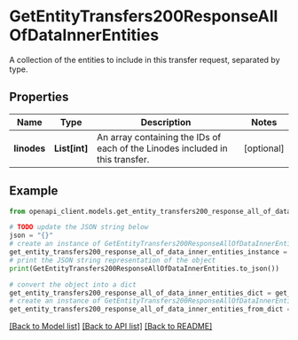 # GetEntityTransfers200ResponseAllOfDataInnerEntities

A collection of the entities to include in this transfer request, separated by type.

## Properties

Name | Type | Description | Notes
------------ | ------------- | ------------- | -------------
**linodes** | **List[int]** | An array containing the IDs of each of the Linodes included in this transfer. | [optional] 

## Example

```python
from openapi_client.models.get_entity_transfers200_response_all_of_data_inner_entities import GetEntityTransfers200ResponseAllOfDataInnerEntities

# TODO update the JSON string below
json = "{}"
# create an instance of GetEntityTransfers200ResponseAllOfDataInnerEntities from a JSON string
get_entity_transfers200_response_all_of_data_inner_entities_instance = GetEntityTransfers200ResponseAllOfDataInnerEntities.from_json(json)
# print the JSON string representation of the object
print(GetEntityTransfers200ResponseAllOfDataInnerEntities.to_json())

# convert the object into a dict
get_entity_transfers200_response_all_of_data_inner_entities_dict = get_entity_transfers200_response_all_of_data_inner_entities_instance.to_dict()
# create an instance of GetEntityTransfers200ResponseAllOfDataInnerEntities from a dict
get_entity_transfers200_response_all_of_data_inner_entities_from_dict = GetEntityTransfers200ResponseAllOfDataInnerEntities.from_dict(get_entity_transfers200_response_all_of_data_inner_entities_dict)
```
[[Back to Model list]](../README.md#documentation-for-models) [[Back to API list]](../README.md#documentation-for-api-endpoints) [[Back to README]](../README.md)


